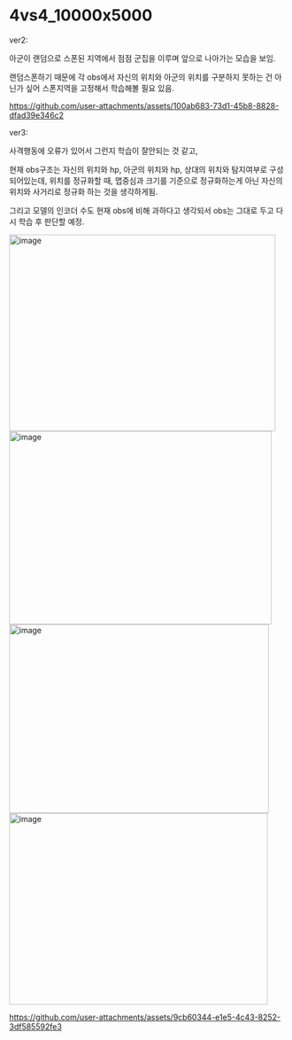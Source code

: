 # 4vs4_10000x5000

ver2:


아군이 랜덤으로 스폰된 지역에서 점점 군집을 이루며 앞으로 나아가는 모습을 보임.


랜덤스폰하기 때문에 각 obs에서 자신의 위치와 아군의 위치를 구분하지 못하는 건 아닌가 싶어 스폰지역을 고정해서 학습해볼 필요 있음.


https://github.com/user-attachments/assets/100ab683-73d1-45b8-8828-dfad39e346c2


ver3:

사격행동에 오류가 있어서 그런지 학습이 잘안되는 것 같고, 

현재 obs구조는 자신의 위치와 hp, 아군의 위치와 hp, 상대의 위치와 탐지여부로 구성되어있는데, 위치를 정규화할 때, 맵중심과 크기를 기준으로 정규화하는게 아닌 자신의 위치와 사거리로 정규화 하는 것을 생각하게됨.

그리고 모델의 인코더 수도 현재 obs에 비해 과하다고 생각되서 obs는 그대로 두고 다시 학습 후 판단할 예정.

<img width="481" height="355" alt="image" src="https://github.com/user-attachments/assets/d6386906-11ed-417b-92f0-d5e62331be00" />
<img width="474" height="349" alt="image" src="https://github.com/user-attachments/assets/19b2107e-89f5-49aa-b751-20dba1c04047" />
<img width="469" height="341" alt="image" src="https://github.com/user-attachments/assets/b76d27e0-a616-4c47-9741-8ffbbdb6bca5" />
<img width="467" height="346" alt="image" src="https://github.com/user-attachments/assets/8be212ca-a1bb-4d14-9646-ac5ac8679df2" />

https://github.com/user-attachments/assets/9cb60344-e1e5-4c43-8252-3df585592fe3








